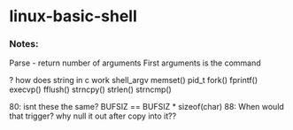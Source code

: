 # linux-basic-shell

### Notes:
Parse - return number of arguments
First arguments is the command

?
how does string in c work
shell_argv
memset()
pid_t
fork()
fprintf()
execvp()
fflush()
strncpy()
strlen()
strncmp()

80: isnt these the same? BUFSIZ == BUFSIZ * sizeof(char)
88: When would that trigger? why null it out after copy into it??